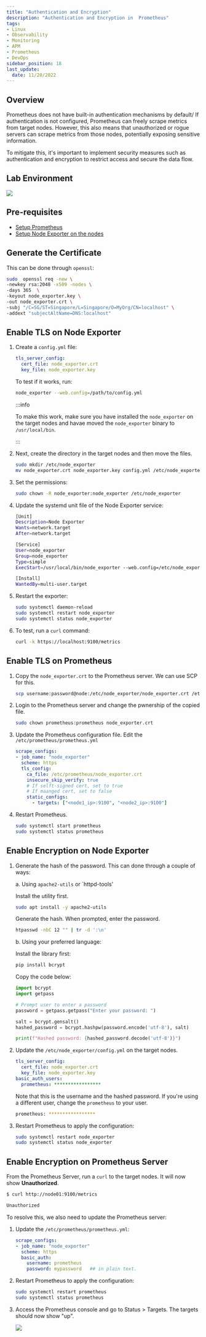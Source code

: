 ```yaml
---
title: "Authentication and Encryption"
description: "Authentication and Encryption in  Prometheus"
tags: 
- Linux
- Observability
- Monitoring 
- APM
- Prometheus
- DevOps
sidebar_position: 18
last_update:
  date: 11/20/2022
---
```



## Overview

Prometheus does not have built-in authentication mechanisms by default/ If authentication is not configured, Prometheus can freely scrape metrics from target nodes. However, this also means that unauthorized or rogue servers can scrape metrics from those nodes, potentially exposing sensitive information. 

To mitigate this, it's important to implement security measures such as authentication and encryption to restrict access and secure the data flow.

## Lab Environment 

<div class='img-center'>

![](/img/docs/prometheus=lab-environment.png) 

</div>


## Pre-requisites  

- [Setup Prometheus](/docs/018-Observability/010-Prometheus/011-Installation.md)
- [Setup Node Exporter on the nodes](/docs/018-Observability/010-Prometheus/017-Setting-up-Exporters.md)


## Generate the Certificate
 
This can be done through `openssl`:

```bash
sudo  openssl req -new \
-newkey rsa:2048 -x509 -nodes \
-days 365  \
-keyout node_exporter.key \
-out node_exporter.crt \
-subj "/C=SG/ST=Singapore/L=Singapore/O=MyOrg/CN=localhost" \
-addext "subjectAltName=DNS:localhost"
```

## Enable TLS on Node Exporter 

1. Create a `config.yml` file:

    ```yaml
    tls_server_config:
      cert_file: node_exporter.crt  
      key_file: node_exporter.key  
    ```

    To test if it works, run:

    ```bash
    node_exporter --web.config=/path/to/config.yml 
    ```

    :::info 

    To make this work, make sure you have installed the `node_exporter` on the target nodes and havae moved the `node_exporter` binary to `/usr/local/bin`.

    :::


2. Next, create the directory in the target nodes and then move the files.

    ```bash
    sudo mkdir /etc/node_exporter
    mv node_exporter.crt node_exporter.key config.yml /etc/node_exporter
    ```

3. Set the permissions:

    ```bash
    sudo chown -R node_exporter:node_exporter /etc/node_exporter 
    ```

4. Update the systemd unit file of the Node Exporter service:

   ```bash
   [Unit]
   Description=Node Exporter
   Wants=network.target
   After=network.target

   [Service]
   User=node_exporter
   Group=node_exporter
   Type=simple
   ExecStart=/usr/local/bin/node_exporter --web.config=/etc/node_exporter/config.yml

   [Install]
   WantedBy=multi-user.target
   ```  

5.  Restart the exporter:  

    ```bash
    sudo systemctl daemon-reload
    sudo systemctl restart node_exporter
    sudo systemctl status node_exporter
    ```  

6. To test, run a `curl` command:

    ```bash
    curl -k https://localhost:9100/metrics 
    ```

## Enable TLS on Prometheus

1. Copy the `node_exporter.crt` to the Prometheus server. We can use SCP for this.

    ```bash
    scp username:password@node:/etc/node_exporter/node_exporter.crt /etc/prometheus 
    ```

2. Login to the Prometheus server and change the pwnership of the copied file.

    ```bash
    sudo chown prometheus:prometheus node_exporter.crt
    ```
3. Update the Prometheus configuration file. Edit the `/etc/prometheus/prometheus.yml`

    ```yaml
    scrape_configs:
    - job_name: "node_exporter"
      scheme: https
      tls_config: 
        ca_file: /etc/prometheus/node_exporter.crt
        insecure_skip_verify: true          
        # If selft-signed cert, set to true
        # If maanged cert, set to false 
        static_configs:
          - targets: ["<node1_ip>:9100", "<node2_ip>:9100"]
    ```  

4. Restart Prometheus.

   ```bash
   sudo systemctl start prometheus
   sudo systemctl status prometheus
   ```  



## Enable Encryption on Node Exporter 

1. Generate the hash of the password. This can done through a couple of ways:

    a. Using `apache2-utils` or `httpd-tools' 

      Install the utility first.

      ```bash
      sudo apt install -y apache2-utils 
      ```
      
      Generate the hash. When prompted, enter the password.

      ```bash 
      htpasswd -nbC 12 "" | tr -d ':\n'
      ```

    b. Using your preferred language:

      Install the library first:

      ```bash
      pip install bcrypt
      ```

      Copy the code below:

      ```python 
      import bcrypt
      import getpass

      # Prompt user to enter a password
      password = getpass.getpass("Enter your password: ")

      salt = bcrypt.gensalt()
      hashed_password = bcrypt.hashpw(password.encode('utf-8'), salt)

      print(f"Hashed password: {hashed_password.decode('utf-8')}")
      ```

2. Update the `/etc/node_exporter/config.yml` on the target nodes.

    ```yaml
    tls_server_config:
      cert_file: node_exporter.crt  
      key_file: node_exporter.key  
    basic_auth_users:
      prometheus: *****************
    ```

    Note that this is the username and the hashed password. If you're using a different user, change the `prometheus` to your user.

    ```bash
    prometheus: *****************
    ```

3.  Restart Prometheus to apply the configuration:  

    ```bash
    sudo systemctl restart node_exporter
    sudo systemctl status node_exporter
    ```  


## Enable Encryption on Prometheus Server

From the Prometheus Server, run a `curl` to the target nodes. It will now show **Unauthorized**.

```bash
$ curl http://node01:9100/metrics

Unauthorized 
```

To resolve this, we also need to update the Prometheus server:

1. Update the `/etc/prometheus/prometheus.yml`:

    ```yaml
    scrape_configs:
    - job_name: "node_exporter"
      scheme: https
      basic_auth:
        username: prometheus 
        password: mypassword   ## in plain text.
    ```  

2.  Restart Prometheus to apply the configuration:  

      ```bash
      sudo systemctl restart prometheus
      sudo systemctl status prometheus
      ```  

3. Access the Prometheus console and go to Status > Targets. The targets should now show "up".

    ![](/img/docs/12112024-observability-prometheus-targets-up-enabled-encryption.png)
